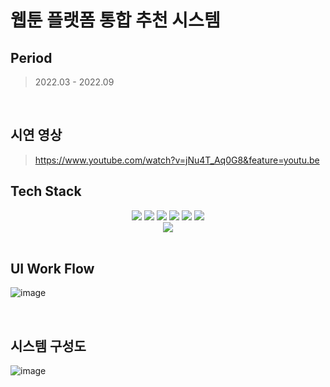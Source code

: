 # 웹툰 플랫폼 통합 추천 시스템

## Period

> 2022.03 - 2022.09

<br>

## 시연 영상

> https://www.youtube.com/watch?v=jNu4T_Aq0G8&feature=youtu.be

## Tech Stack
<div align="center">
<img src="https://img.shields.io/badge/Spring-6DB33F?style=flat&logo=Spring&logoColor=white"/>
<img src="https://img.shields.io/badge/Python-3776AB?style=flat&logo=Python&logoColor=white">
<img src="https://img.shields.io/badge/MariaDB-003545?style=flat&logo=MariaDB&logoColor=white" />
<img src="https://img.shields.io/badge/scikit-learn-F7931E?style=flat&logo=scikit-learn&logoColor=white" />
  <img src="https://img.shields.io/badge/HTML5-E34F26?style=flat&logo=HTML5&logoColor=white" />
	<img src="https://img.shields.io/badge/CSS3-1572B6?style=flat&logo=CSS3&logoColor=white" />
  <br>
  <img src="https://img.shields.io/badge/JavaScript-F7DF1E?style=flat&logo=JavaScript&logoColor=white" />
</div>
<br>

## UI Work Flow
![image](https://user-images.githubusercontent.com/66259643/208142075-837a0e15-2e7d-4305-aab5-816caae12918.png)


<br>

## 시스템 구성도
![image](https://user-images.githubusercontent.com/66259643/208142372-0342b4e7-7a21-4017-bcc5-70cd325a796b.png)

